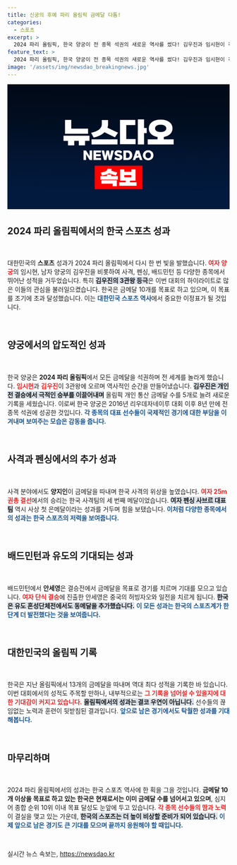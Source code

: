 ```yaml
---
title: 신궁의 후예 파리 올림픽 금메달 다툼!
categories:
  - 스포츠
excerpt: >
  2024 파리 올림픽, 한국 양궁이 전 종목 석권의 새로운 역사를 썼다! 김우진과 임시현이 각각 3관왕에 오르며 금빛 승전보를 전했고, 사격과 펜싱에서도 추가 금메달을 수확. 다음은 배드민턴의 안세영이 금메달을 향해 도전한다!
feature_text: >
  2024 파리 올림픽, 한국 양궁이 전 종목 석권의 새로운 역사를 썼다! 김우진과 임시현이 각각 3관왕에 오르며 금빛 승전보를 전했고, 사격과 펜싱에서도 추가 금메달을 수확. 다음은 배드민턴의 안세영이 금메달을 향해 도전한다!
image: '/assets/img/newsdao_breakingnews.jpg'
---
```


<p><img src="/assets/img/newsdao_breakingnews.jpg" alt="cryptoinkorea 속보" /></p>

<h2 data-ke-size="size26">2024 파리 올림픽에서의 한국 스포츠 성과</h2>

<p data-ke-size="size16">&nbsp;</p>

<p>대한민국의 <b>스포츠</b> 성과가 2024 파리 올림픽에서 다시 한 번 빛을 발했습니다. <b><span style="color: #ee2323;">여자 양궁</span></b>의 임시현, 남자 양궁의 김우진을 비롯하여 사격, 펜싱, 배드민턴 등 다양한 종목에서 뛰어난 성적을 거두었습니다. 특히 <b><span style="background-color: #21538527;">김우진의 3관왕 등극</span></b>은 이번 대회의 하이라이트로 많은 이들의 관심을 불러일으켰습니다. 한국은 금메달 10개를 목표로 하고 있으며, 이 목표를 조기에 초과 달성했습니다. 이는 <b><span style="color: #1a5490;">대한민국 스포츠 역사</span></b>에서 중요한 이정표가 될 것입니다. </p>

<p data-ke-size="size16">&nbsp;</p>

<h2 data-ke-size="size26">양궁에서의 압도적인 성과</h2>

<p data-ke-size="size16">&nbsp;</p>

<p>한국 양궁은 <b>2024 파리 올림픽</b>에서 모든 금메달을 석권하며 전 세계를 놀라게 했습니다. <b><span style="color: #ee2323;">임시현</span></b>과 <b><span style="color: #ee2323;">김우진</span></b>이 3관왕에 오르며 역사적인 순간을 만들어냈습니다. <b><span style="background-color: #21538527;">김우진은 개인전 결승에서 극적인 승부를 이끌어내며</span></b> 올림픽 개인 통산 금메달 수를 5개로 늘려 새로운 기록을 세웠습니다. 이로써 한국 양궁은 2016년 리우데자네이루 대회 이후 8년 만에 전 종목 석권에 성공한 것입니다. <b><span style="color: #1a5490;">각 종목의 대표 선수들이 국제적인 경기에 대한 부담을 이겨내며 보여주는 모습은 감동을 줍니다.</span></b></p>

<p data-ke-size="size16">&nbsp;</p>

<h2 data-ke-size="size26">사격과 펜싱에서의 추가 성과</h2>

<p data-ke-size="size16">&nbsp;</p>

<p>사격 분야에서도 <b>양지인</b>이 금메달을 따내며 한국 사격의 위상을 높였습니다. <b><span style="color: #ee2323;">여자 25m 권총 결선</span></b>에서의 승리는 한국 사격팀의 세 번째 메달이었습니다. <b><span style="background-color: #21538527;">여자 펜싱 사브르 대표팀</span></b> 역시 사상 첫 은메달이라는 성과를 거두며 힘을 보탰습니다. <b><span style="color: #1a5490;">이처럼 다양한 종목에서의 성과는 한국 스포츠의 저력을 보여줍니다.</span></b></p>

<p data-ke-size="size16">&nbsp;</p>

<h2 data-ke-size="size26">배드민턴과 유도의 기대되는 성과</h2>

<p data-ke-size="size16">&nbsp;</p>

<p>배드민턴에서 <b>안세영</b>은 결승전에서 금메달을 목표로 경기를 치르며 기대를 모으고 있습니다. <b><span style="color: #ee2323;">여자 단식 결승</span></b>에 진출한 안세영은 중국의 허빙자오와 일전을 치르게 됩니다. <b><span style="background-color: #21538527;">한국은 유도 혼성단체전에서도 동메달을 추가했습니다.</span></b> <b><span style="color: #1a5490;">이 모든 성과는 한국의 스포츠계가 한 단계 더 발전했다는 것을 보여줍니다.</span></b></p>

<p data-ke-size="size16">&nbsp;</p>

<h2 data-ke-size="size26">대한민국의 올림픽 기록</h2>

<p data-ke-size="size16">&nbsp;</p>

<p>한국은 지난 올림픽에서 13개의 금메달을 따내며 역대 최다 성적을 기록한 바 있습니다. 이번 대회에서의 성적도 주목할 만하나, 내부적으로는 <b><span style="color: #ee2323;">그 기록을 넘어설 수 있을지에 대한 기대감이 커지고 있습니다.</span></b> <b><span style="background-color: #21538527;">올림픽에서의 성과는 결코 우연이 아닙니다.</span></b> 선수들의 끊임없는 노력과 훈련이 뒷받침된 결과입니다. <b><span style="color: #1a5490;">앞으로 남은 경기에서도 탁월한 성과를 기대해봅니다.</span></b></p>

<p data-ke-size="size16">&nbsp;</p>

<h2 data-ke-size="size26">마무리하며</h2>

<p data-ke-size="size16">&nbsp;</p>

<p>2024 파리 올림픽에서의 성과는 한국 스포츠 역사에 한 획을 그을 것입니다. <b>금메달 10개 이상을 목표로 하고 있는 한국은 현재로서는 이미 금메달 수를 넘어서고 있으며</b>, 심지어 종합 순위 10위 이내 목표 달성도 눈앞에 두고 있습니다. <b><span style="color: #ee2323;">각 종목 선수들의 땀과 노력</span></b>이 결실을 맺고 있는 가운데, <b><span style="background-color: #21538527;">한국의 스포츠는 더 높이 비상할 준비가 되어 있습니다.</span></b> <b><span style="color: #1a5490;">이제 앞으로 남은 경기도 큰 기대를 모으며 끝까지 응원해야 할 때입니다.</span></b></p>

<p data-ke-size="size16">&nbsp;</p>
실시간 뉴스 속보는, <a href="https://newsdao.kr" rel="dofollow">https://newsdao.kr</a>


